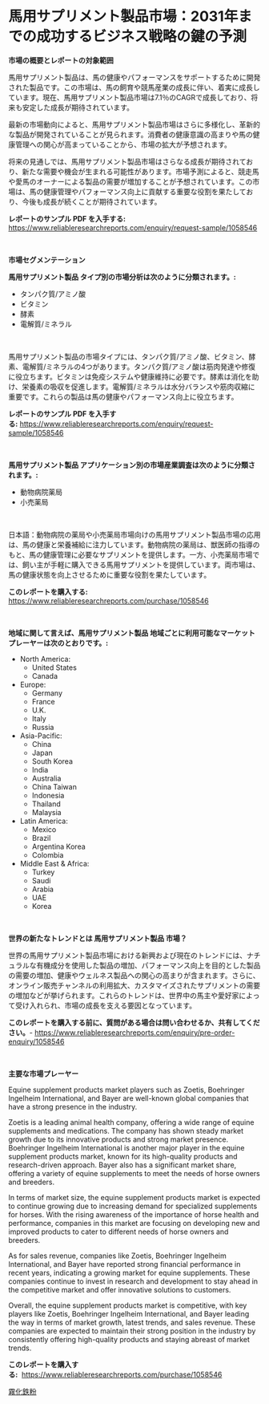 <p><h1>馬用サプリメント製品市場：2031年までの成功するビジネス戦略の鍵の予測</h1></p><p><strong>市場の概要とレポートの対象範囲</strong></p>
<p><p>馬用サプリメント製品は、馬の健康やパフォーマンスをサポートするために開発された製品です。この市場は、馬の飼育や競馬産業の成長に伴い、着実に成長しています。現在、馬用サプリメント製品市場は7.1％のCAGRで成長しており、将来も安定した成長が期待されています。</p><p>最新の市場動向によると、馬用サプリメント製品市場はさらに多様化し、革新的な製品が開発されていることが見られます。消費者の健康意識の高まりや馬の健康管理への関心が高まっていることから、市場の拡大が予想されます。</p><p>将来の見通しでは、馬用サプリメント製品市場はさらなる成長が期待されており、新たな需要や機会が生まれる可能性があります。市場予測によると、競走馬や愛馬のオーナーによる製品の需要が増加することが予想されています。この市場は、馬の健康管理やパフォーマンス向上に貢献する重要な役割を果たしており、今後も成長が続くことが期待されています。</p></p>
<p><strong>レポートのサンプル PDF を入手する:</strong> <a href="https://www.reliableresearchreports.com/enquiry/request-sample/1058546">https://www.reliableresearchreports.com/enquiry/request-sample/1058546</a></p>
<p>&nbsp;</p>
<p><strong>市場セグメンテーション</strong></p>
<p><strong>馬用サプリメント製品 タイプ別の市場分析は次のように分類されます。:</strong></p>
<p><ul><li>タンパク質/アミノ酸</li><li>ビタミン</li><li>酵素</li><li>電解質/ミネラル</li></ul></p>
<p>&nbsp;</p>
<p><p>馬用サプリメント製品の市場タイプには、タンパク質/アミノ酸、ビタミン、酵素、電解質/ミネラルの4つがあります。タンパク質/アミノ酸は筋肉発達や修復に役立ちます。ビタミンは免疫システムや健康維持に必要です。酵素は消化を助け、栄養素の吸収を促進します。電解質/ミネラルは水分バランスや筋肉収縮に重要です。これらの製品は馬の健康やパフォーマンス向上に役立ちます。</p></p>
<p><strong>レポートのサンプル PDF を入手する:</strong>&nbsp;<a href="https://www.reliableresearchreports.com/enquiry/request-sample/1058546">https://www.reliableresearchreports.com/enquiry/request-sample/1058546</a></p>
<p>&nbsp;</p>
<p><strong> 馬用サプリメント製品 アプリケーション別の市場産業調査は次のように分類されます。:</strong></p>
<p><ul><li>動物病院薬局</li><li>小売薬局</li></ul></p>
<p>&nbsp;</p>
<p><p>日本語：動物病院の薬局や小売薬局市場向けの馬用サプリメント製品市場の応用は、馬の健康と栄養補給に注力しています。動物病院の薬局は、獣医師の指導のもと、馬の健康管理に必要なサプリメントを提供します。一方、小売薬局市場では、飼い主が手軽に購入できる馬用サプリメントを提供しています。両市場は、馬の健康状態を向上させるために重要な役割を果たしています。</p></p>
<p><strong>このレポートを購入する:</strong>&nbsp; <a href="https://www.reliableresearchreports.com/purchase/1058546">https://www.reliableresearchreports.com/purchase/1058546</a></p>
<p>&nbsp;</p>
<p><strong>地域に関して言えば、馬用サプリメント製品 地域ごとに利用可能なマーケットプレーヤーは次のとおりです。:</strong></p>
<p><ul>
    <li>
        North America:
        <ul>
            <li>United States</li>
            <li>Canada</li>
        </ul>
    </li>
    <li>
        Europe:
        <ul>
            <li>Germany</li>
            <li>France</li>
            <li>U.K.</li>
            <li>Italy</li>
            <li>Russia</li>
        </ul>
    </li>
    <li>
        Asia-Pacific:
        <ul>
            <li>China</li>
            <li>Japan</li>
            <li>South Korea</li>
            <li>India</li>
            <li>Australia</li>
            <li>China Taiwan</li>
            <li>Indonesia</li>
            <li>Thailand</li>
            <li>Malaysia</li>
        </ul>
    </li>
    <li>
        Latin America:
        <ul>
            <li>Mexico</li>
            <li>Brazil</li>
            <li>Argentina Korea</li>
            <li>Colombia</li>
        </ul>
    </li>
    <li>
        Middle East & Africa:
        <ul>
            <li>Turkey</li>
            <li>Saudi</li>
            <li>Arabia</li>
            <li>UAE</li>
            <li>Korea</li>
        </ul>
    </li>
    </ul></p>
<p>&nbsp;</p>
<p><strong>世界の新たなトレンドとは 馬用サプリメント製品 市場？</strong></p>
<p><p>世界の馬用サプリメント製品市場における新興および現在のトレンドには、ナチュラルな有機成分を使用した製品の増加、パフォーマンス向上を目的とした製品の需要の増加、健康やウェルネス製品への関心の高まりが含まれます。さらに、オンライン販売チャンネルの利用拡大、カスタマイズされたサプリメントの需要の増加などが挙げられます。これらのトレンドは、世界中の馬主や愛好家によって受け入れられ、市場の成長を支える要因となっています。</p></p>
<p><strong>このレポートを購入する前に、質問がある場合は問い合わせるか、共有してください。</strong>- <a href="https://www.reliableresearchreports.com/enquiry/pre-order-enquiry/1058546">https://www.reliableresearchreports.com/enquiry/pre-order-enquiry/1058546</a></p>
<p>&nbsp;</p>
<p><strong>主要な市場プレーヤー</strong></p>
<p><p>Equine supplement products market players such as Zoetis, Boehringer Ingelheim International, and Bayer are well-known global companies that have a strong presence in the industry. </p><p>Zoetis is a leading animal health company, offering a wide range of equine supplements and medications. The company has shown steady market growth due to its innovative products and strong market presence. Boehringer Ingelheim International is another major player in the equine supplement products market, known for its high-quality products and research-driven approach. Bayer also has a significant market share, offering a variety of equine supplements to meet the needs of horse owners and breeders.</p><p>In terms of market size, the equine supplement products market is expected to continue growing due to increasing demand for specialized supplements for horses. With the rising awareness of the importance of horse health and performance, companies in this market are focusing on developing new and improved products to cater to different needs of horse owners and breeders.</p><p>As for sales revenue, companies like Zoetis, Boehringer Ingelheim International, and Bayer have reported strong financial performance in recent years, indicating a growing market for equine supplements. These companies continue to invest in research and development to stay ahead in the competitive market and offer innovative solutions to customers.</p><p>Overall, the equine supplement products market is competitive, with key players like Zoetis, Boehringer Ingelheim International, and Bayer leading the way in terms of market growth, latest trends, and sales revenue. These companies are expected to maintain their strong position in the industry by consistently offering high-quality products and staying abreast of market trends.</p></p>
<p><strong>このレポートを購入する:</strong>&nbsp;&nbsp;<a href="https://www.reliableresearchreports.com/purchase/1058546">https://www.reliableresearchreports.com/purchase/1058546</a></p>
<p><p><a href="https://github.com/EstaSprer20231/Market-Research-Report-List-1/blob/main/61084807993.md">霧化鉄粉</a></p></p>